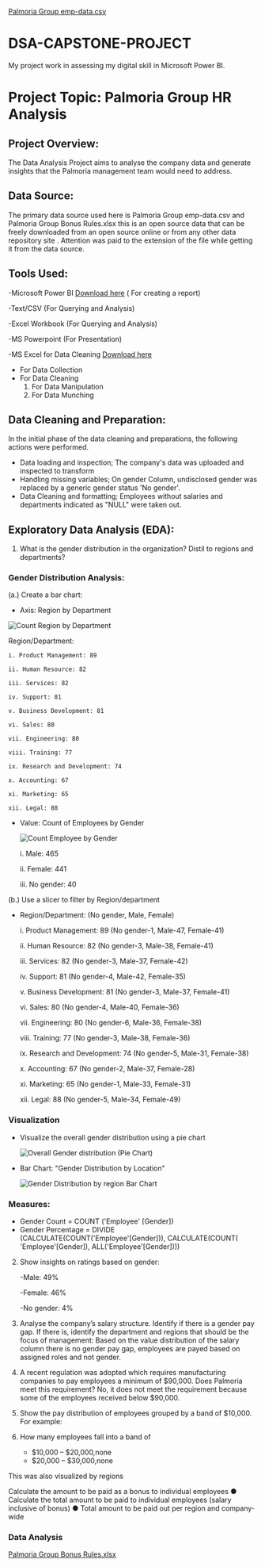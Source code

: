 [Palmoria Group emp-data.csv](https://github.com/user-attachments/files/21054322/Palmoria.Group.emp-data.csv) 
# DSA-CAPSTONE-PROJECT
My project work in assessing my digital skill in Microsoft Power BI.

# Project Topic: Palmoria Group HR Analysis

## Project Overview:
The Data Analysis Project aims to analyse the company data and generate insights that the Palmoria management team would need to address.

## Data Source:
The primary data source used here is Palmoria Group emp-data.csv and Palmoria Group Bonus Rules.xlsx this is an open source data that can be freely downloaded from an open source online or from any other data repository site . Attention was paid to the extension of the file while getting it from the data source.

## Tools Used:
-Microsoft Power BI [Download here](https://www.microsoft.com/en-us/download/details.aspx?id=58494) ( For creating a report)

-Text/CSV (For Querying and Analysis)

-Excel Workbook (For Querying and Analysis)

-MS Powerpoint (For Presentation)

-MS Excel for Data Cleaning [Download here](https://www.microsoft.com)
- For Data Collection
- For Data Cleaning
  1. For Data Manipulation
  2. For Data Munching
 
## Data Cleaning and Preparation:
In the initial phase of the data cleaning and preparations, the following actions were performed. 
- Data loading and inspection; The company's data was uploaded and inspected to transform
- Handling missing variables; On gender Column, undisclosed gender was replaced by a generic gender status 'No gender'.
- Data Cleaning and formatting; Employees without salaries and departments indicated as "NULL" were taken out.

## Exploratory Data Analysis (EDA):

1. What is the gender distribution in the organization? Distil to regions and
departments?
### Gender Distribution Analysis:

(a.) Create a bar chart:
 - Axis: Region by Department
   
   
![Count Region by Department](https://github.com/user-attachments/assets/2f28c371-039f-4697-9aab-5320a79e4962)

Region/Department: 
  
     
    i. Product Management: 89
   
    ii. Human Resource: 82
     
    iii. Services: 82
    
    iv. Support: 81
    
    v. Business Development: 81 
    
    vi. Sales: 80 
  
    vii. Engineering: 80 
  
    viii. Training: 77 
  
    ix. Research and Development: 74 
  
    x. Accounting: 67 
  
    xi. Marketing: 65 
    
    xii. Legal: 88 
  




- Value: Count of Employees by Gender

  
     ![Count Employee by Gender](https://github.com/user-attachments/assets/c05fd3a1-d0e0-408b-a532-4459fea66341)

    i. Male: 465
   
    ii. Female: 441
   
    iii. No gender: 40
  

(b.) Use a slicer to filter by Region/department

- Region/Department: (No gender, Male, Female)
  
    i. Product Management: 89 (No gender-1, Male-47, Female-41)

    ii. Human Resource: 82 (No gender-3, Male-38, Female-41)
  
    iii. Services: 82 (No gender-3, Male-37, Female-42)
  
    iv. Support: 81 (No gender-4, Male-42, Female-35)
  
    v. Business Development: 81 (No gender-3, Male-37, Female-41)
    
    vi. Sales: 80 (No gender-4, Male-40, Female-36)
  
    vii. Engineering: 80 (No gender-6, Male-36, Female-38)
  
   viii. Training: 77 (No gender-3, Male-38, Female-36)
  
    ix. Research and Development: 74 (No gender-5, Male-31, Female-38)
  
   x. Accounting: 67 (No gender-2, Male-37, Female-28)
  
    xi. Marketing: 65 (No gender-1, Male-33, Female-31)
    
  xii. Legal: 88 (No gender-5, Male-34, Female-49)
  

### Visualization  
- Visualize the overall gender distribution using a pie chart 


  ![Overall Gender distribution (Pie Chart)](https://github.com/user-attachments/assets/943dd43e-9d83-4625-b344-6df7cf4718ae)




- Bar Chart: "Gender Distribution by Location"

  ![Gender Distribution by region Bar Chart](https://github.com/user-attachments/assets/36ff4598-abd5-42bc-8aa9-fefb6390f288)

  
  
### Measures:

- Gender Count = COUNT ('Employee' [Gender])
- Gender Percentage = DIVIDE (CALCULATE(COUNT('Employee'[Gender])),  CALCULATE(COUNT( 'Employee'[Gender]), ALL('Employee'[Gender])))
  
  


  

2. Show insights on ratings based on gender:
   
    -Male: 49%
   
    -Female: 46%
   
    -No gender: 4%
    
      
3. Analyse the company’s salary structure. Identify if there is a gender pay gap. If
there is, identify the department and regions that should be the focus of
management:
Based on the value distribution of the salary column there is no gender pay gap, employees are payed based on assigned roles and not gender.

4. A recent regulation was adopted which requires manufacturing companies to pay
employees a minimum of $90,000. Does Palmoria meet this requirement? No, it does not meet the requirement because some of the employees received below $90,000.

5. Show the pay distribution of employees grouped by a band of $10,000. For example:

6. How many employees fall into a band of
   - $10,000 – $20,000,none
   - $20,000 – $30,000,none

 This was also visualized by regions

 Calculate the amount to be paid as a bonus to individual employees
● Calculate the total amount to be paid to individual employees (salary inclusive of
bonus)
● Total amount to be paid out per region and company-wide




### Data Analysis



[Palmoria Group Bonus Rules.xlsx](https://github.com/user-attachments/files/21054349/Palmoria.Group.Bonus.Rules.xlsx)
